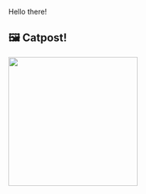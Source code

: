 Hello there!



## 🖼️ Catpost!

<sub>
    <img src="https://cdn2.thecatapi.com/images/p-Hbo_DnS.jpg" height="256">
</sub>

